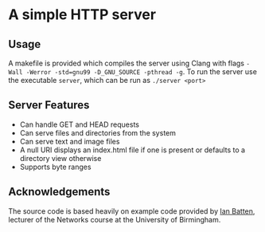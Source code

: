 # A simple HTTP server

## Usage
A makefile is provided which compiles the server using Clang with flags `-Wall -Werror -std=gnu99 -D_GNU_SOURCE -pthread -g`. To run the server use the executable `server`, which can be run as `./server <port>`

## Server Features
* Can handle GET and HEAD requests
* Can serve files and directories from the system
* Can serve text and image files
* A null URI displays an index.html file if one is present or defaults to a directory view otherwise
* Supports byte ranges

## Acknowledgements
The source code is based heavily on example code provided by [Ian Batten](https://www.batten.eu.org/~igb/), lecturer of the Networks course at the University of Birmingham.
